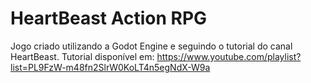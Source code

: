 # HeartBeast Action RPG

Jogo criado utilizando a Godot Engine e seguindo o tutorial do canal HeartBeast.
Tutorial disponível em: https://www.youtube.com/playlist?list=PL9FzW-m48fn2SlrW0KoLT4n5egNdX-W9a
